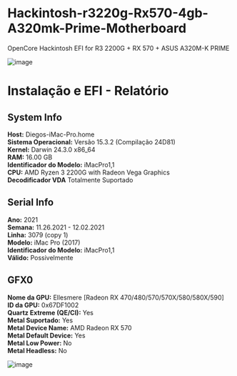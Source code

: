 # Hackintosh-r3220g-Rx570-4gb-A320mk-Prime-Motherboard
OpenCore Hackintosh EFI for R3 2200G + RX 570 + ASUS A320M-K PRIME


![image](https://github.com/user-attachments/assets/eb5f70f0-c1c6-4bc0-9734-b944a4dd8096)


# Instalação e EFI - Relatório

## System Info

**Host:** Diegos-iMac-Pro.home  
**Sistema Operacional:** Versão 15.3.2 (Compilação 24D81)  
**Kernel:** Darwin 24.3.0 x86_64  
**RAM:** 16.00 GB  
**Identificador do Modelo:** iMacPro1,1  
**CPU:** AMD Ryzen 3 2200G with Radeon Vega Graphics  
**Decodificador VDA** Totalmente Suportado

## Serial Info
**Ano:** 2021  
**Semana:** 11.26.2021 - 12.02.2021  
**Linha:** 3079 (copy 1)  
**Modelo:** iMac Pro (2017)  
**Identificador do Modelo:** iMacPro1,1  
**Válido:** Possivelmente  

## GFX0

**Nome da GPU:** Ellesmere [Radeon RX 470/480/570/570X/580/580X/590]  
**ID da GPU:** 0x67DF1002  
**Quartz Extreme (QE/CI):** Yes  
**Metal Suportado:** Yes  
**Metal Device Name:** AMD Radeon RX 570  
**Metal Default Device:** Yes  
**Metal Low Power:** No  
**Metal Headless:** No  

![image](https://github.com/user-attachments/assets/b176f0dc-a8c6-4062-a141-df805f252f13)
